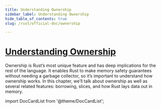 ```yaml
---
title: Understanding Ownership
sidebar_label: Understanding Ownership
hide_table_of_contents: true
slug: /rust/official-doc/ownership

---
```


# [Understanding Ownership](https://doc.rust-lang.org/book/ch04-00-understanding-ownership.html#understanding-ownership)

Ownership is Rust’s most unique feature and has deep implications for the rest of the language. It enables Rust to make memory safety guarantees without needing a garbage collector, so it’s important to understand how ownership works. In this chapter, we’ll talk about ownership as well as several related features: borrowing, slices, and how Rust lays data out in memory.



import DocCardList from '@theme/DocCardList';

<DocCardList />